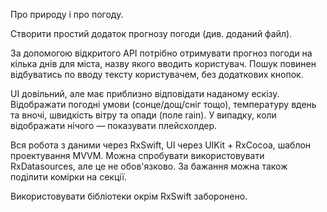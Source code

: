 Про природу і про погоду.

Створити простий додаток прогнозу погоди (див. доданий файл).

За допомогою відкритого API потрібно отримувати прогноз погоди на кілька днів для міста, назву якого вводить користувач. Пошук повинен відбуватись по вводу тексту користувачем, без додаткових кнопок.

UI довільний, але має приблизно відповідати наданому ескізу. Відображати погодні умови (сонце/дощ/сніг тощо), температуру вдень та вночі, швидкість вітру та опади (поле rain). У випадку, коли відображати нічого — показувати плейсхолдер.

Вся робота з даними через RxSwift, UI через UIKit + RxCocoa, шаблон проектування MVVM. Можна спробувати використовувати RxDatasources, але це не обов'язково. За бажання можна також поділити комірки на секції.

Використовувати бібліотеки окрім RxSwift заборонено.
